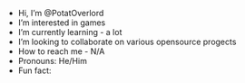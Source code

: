 - Hi, I’m @PotatOverlord
- I’m interested in games
- I’m currently learning - a lot
- I’m looking to collaborate on various opensource progects
- How to reach me - N/A
- Pronouns: He/Him
- Fun fact: 
